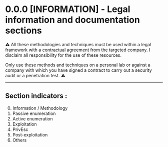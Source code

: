 # 0.0.0 [INFORMATION] - Legal information and documentation sections

:warning: All these methodologies and techniques must be used within a legal framework with a contractual agreement from the targeted company. I disclaim all responsibility for the use of these resources.

Only use these methods and techniques on a personal lab or against a company with which you have signed a contract to carry out a security audit or a penetration test. :warning:

---

## Section indicators :

0. Information / Methodology
1. Passive enumeration
2. Active enumeration
3. Exploitation
4. PrivEsc
5. Post-exploitation
6. Others
